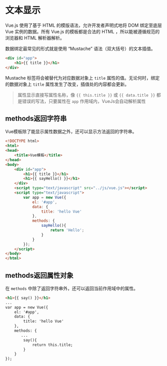 # 文本显示
Vue.js 使用了基于 HTML 的模版语法，允许开发者声明式地将 DOM 绑定至底层 Vue 实例的数据。所有 Vue.js 的模板都是合法的 HTML ，所以能被遵循规范的浏览器和 HTML 解析器解析。

数据绑定最常见的形式就是使用 “Mustache” 语法（双大括号）的文本插值。

```html
<div id="app">
    <h1>{{ title }}</h1>
</div>
```

Mustache 标签将会被替代为对应数据对象上 `title` 属性的值。无论何时，绑定的数据对象上 `title` 属性发生了改变，插值处的内容都会更新。

> 属性显示直接写属性名称，像 `{{ this.title }}` 或 `{{ data.title }}` 都是错误的写法，只要属性在 `app` 作用域内，VueJs会自动解析属性

## methods返回字符串
Vue模板除了能显示属性数据之外，还可以显示方法返回的字符串。

```html
<!DOCTYPE html>
<html>
<head>
	<title>Vue模板</title>
</head>
<body>
	<div id="app">
		<h1>{{ title }}</h1>
		<h1>{{ sayHello() }}</h1>
	</div>
 	<script type="text/javascript" src="../js/vue.js"></script>
 	<script type="text/javascript">
 		var app = new Vue({
 			el: '#app',
 			data: {
 				title: 'hello Vue'
 			},
			methods: {
 			    sayHello(){
 			        return 'Hello';
				}
			}
 		});
 	</script>
</body>
</html>
```
## methods返回属性对象
在 `methods` 中除了返回字符串外，还可以返回当前作用域中的属性。

```html
<h1>{{ say() }}</h1>
...
var app = new Vue({
    el: '#app',
    data: {
        title: 'hello Vue'
    },
    methods: {
       ...
        say(){
            return this.title;
        }
    }
});
```